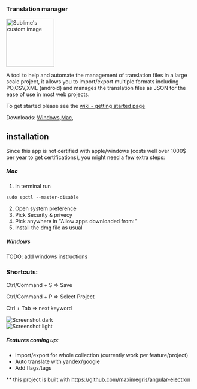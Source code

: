 ### Translation manager  

  <img height="128px" width="128px" src="https://raw.githubusercontent.com/liron-navon/translation-manager/master/logo.png" alt="Sublime's custom image"/>
 
A tool to help and automate the management of translation files in a large scale project, it allows you to import/export multiple formats including PO,CSV,XML (android) and manages the translation files as JSON for the ease of use in most web projects.

To get started please see the [wiki - getting started page](https://github.com/liron-navon/translation-manager/wiki/Getting-started) 
  
Downloads: <a href="https://firebasestorage.googleapis.com/v0/b/random-b7a2e.appspot.com/o/translation%20manager%200.1.1.exe?alt=media&token=603a2764-5749-4c76-8326-af8d2dfe6005">Windows</a>,<a href="https://firebasestorage.googleapis.com/v0/b/random-b7a2e.appspot.com/o/translation%20manager-0.1.1.dmg?alt=media&token=fb01b624-0a62-4db7-b0b5-ea0e01a30660">Mac</a>,
  
## installation
Since this app is not certified with apple/windows (costs well over 1000$ per year to get certifications), you might need a few extra steps:

##### Mac
1. In terminal run 
```
sudo spctl --master-disable
```

2. Open system preference
3. Pick Security & privecy
4. Pick anywhere in "Allow apps downloaded from:"
5. Install the dmg file as usual

##### Windows
TODO: add windows instructions
  
### Shortcuts:  
  
Ctrl/Command + S => Save  
  
Ctrl/Command + P => Select Project  
  
Ctrl + Tab => next keyword  
  
![Screenshot dark](https://imgur.com/Vcj3NHJ.png)  
![Screenshot light](https://imgur.com/6dd6iSz.png)  
  
##### Features coming up:  
* import/export for whole collection   (currently work per feature/project)
* Auto translate with yandex/google
* Add flags/tags
  
** this project is built with https://github.com/maximegris/angular-electron

